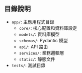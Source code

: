 ## 目錄說明

- `app/`: 主應用程式目錄
  - `core/`: 核心配置和資料庫設定
  - `models/`: 資料庫模型
  - `schemas/`: Pydantic 模型
  - `api/`: API 路由
  - `services/`: 業務邏輯層
  - `static/`: 靜態文件
- `tests/`: 測試目錄